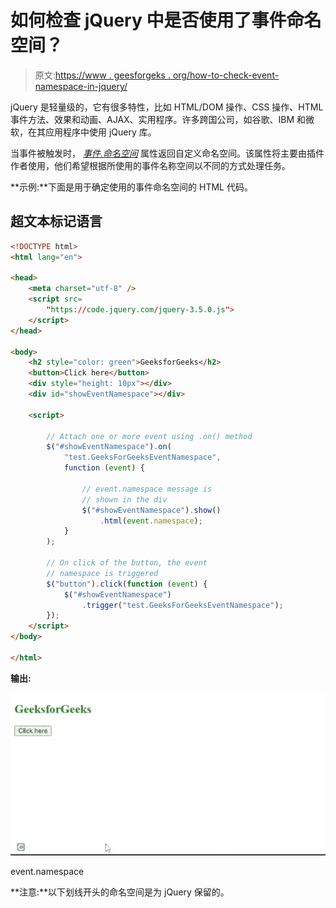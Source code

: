 # 如何检查 jQuery 中是否使用了事件命名空间？

> 原文:[https://www . geesforgeks . org/how-to-check-event-namespace-in-jquery/](https://www.geeksforgeeks.org/how-to-check-whether-the-event-namespace-is-used-in-jquery/)

jQuery 是轻量级的，它有很多特性，比如 HTML/DOM 操作、CSS 操作、HTML 事件方法、效果和动画、AJAX、实用程序。许多跨国公司，如谷歌、IBM 和微软，在其应用程序中使用 jQuery 库。

当事件被触发时， [*事件.命名空间*](https://www.geeksforgeeks.org/jquery-event-namespace-property/) 属性返回自定义命名空间。该属性将主要由插件作者使用，他们希望根据所使用的事件名称空间以不同的方式处理任务。

**示例:**下面是用于确定使用的事件命名空间的 HTML 代码。

## 超文本标记语言

```html
<!DOCTYPE html>
<html lang="en">

<head>
    <meta charset="utf-8" />
    <script src=
        "https://code.jquery.com/jquery-3.5.0.js">
    </script>
</head>

<body>
    <h2 style="color: green">GeeksforGeeks</h2>
    <button>Click here</button>
    <div style="height: 10px"></div>
    <div id="showEventNamespace"></div>

    <script>

        // Attach one or more event using .on() method
        $("#showEventNamespace").on(
            "test.GeeksForGeeksEventNamespace",
            function (event) {

                // event.namespace message is
                // shown in the div
                $("#showEventNamespace").show()
                    .html(event.namespace);
            }
        );

        // On click of the button, the event
        // namespace is triggered
        $("button").click(function (event) {
            $("#showEventNamespace")
                .trigger("test.GeeksForGeeksEventNamespace");
        });
    </script>
</body>

</html>
```

**输出:**

![](img/29b8bfbb8784508dfc81b82d4d28e789.png)

event.namespace

**注意:**以下划线开头的命名空间是为 jQuery 保留的。